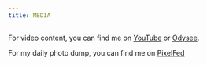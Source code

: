 ```yaml
---
title: MEDIA
---
```


For video content, you can find me on [YouTube](https://youtube.com/@tamirrxyz) or [Odysee](https://odysee.com/@tamir).

For my daily photo dump, you can find me on [PixelFed](https://pixelfed.social/tamir)